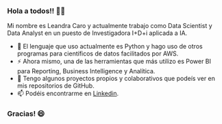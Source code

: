 ### Hola a todos!! 👋👋
Mi nombre es Leandra Caro y actualmente trabajo como Data Scientist y Data Analyst en un puesto de Investigadora I+D+i aplicada a IA.

- 🔭 El lenguaje que uso actualmente es Python y hago uso de otros programas para científicos de datos facilitados por AWS.
- ⚡ Ahora mismo, una de las herramientas que más utilizo es Power BI para Reporting, Business Intelligence y Analítica.
- 🌱 Tengo algunos proyectos propios y colaborativos que podeís ver en mis repositorios de GitHub.
- 📫 Podéis encontrarme en [Linkedin](https://www.linkedin.com/in/leandracaropadr%C3%B3n/).

### Gracias! 😄


<!--
**LeaCarop/LeaCarop** is a ✨ _special_ ✨ repository because its `README.md` (this file) appears on your GitHub profile.

Here are some ideas to get you started:

- 🔭 I’m currently working on ...
- 🌱 I’m currently learning ...
- 👯 I’m looking to collaborate on ...
- 🤔 I’m looking for help with ...
- 💬 Ask me about ...
- 📫 How to reach me: ...
- 😄 Pronouns: ...
- ⚡ Fun fact: ...
-->
